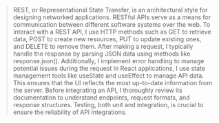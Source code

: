 > REST, or Representational State Transfer, is an architectural style for designing networked applications. RESTful APIs serve as a means for communication between different software systems over the web.
> To interact with a REST API, I use HTTP methods such as GET to retrieve data, POST to create new resources, PUT to update existing ones, and DELETE to remove them.
> After making a request, I typically handle the response by parsing JSON data using methods like response.json(). Additionally, I implement error handling to manage potential issues during the request
> In React applications, I use state management tools like useState and useEffect to manage API data. This ensures that the UI reflects the most up-to-date information from the server.
> Before integrating an API, I thoroughly review its documentation to understand endpoints, request formats, and response structures. Testing, both unit and integration, is crucial to ensure the reliability of API integrations.
